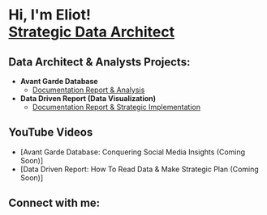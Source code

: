 <h1>Hi, I'm Eliot! <br/><a href="https://www.linkedin.com/in/eliot-perrault-bialek-34a6881a0/">Strategic Data Architect</a>

<h2>Data Architect & Analysts Projects:</h2>

- <b>Avant Garde Database</b>
  - [Documentation Report & Analysis](https://github.com/UltraBatz/AvantGardeDatabase/tree/main)
- <b>Data Driven Report (Data Visualization)</b>
  - [Documentation Report & Strategic Implementation](https://github.com/joshmadakor1/4chan-Image-Analysis-Middleware-C964) 

<h2>YouTube Videos</h2>

- [Avant Garde Database: Conquering Social Media Insights (Coming Soon)]
- [Data Driven Report: How To Read Data & Make Strategic Plan (Coming Soon)]

<h2>Connect with me:</h2>

